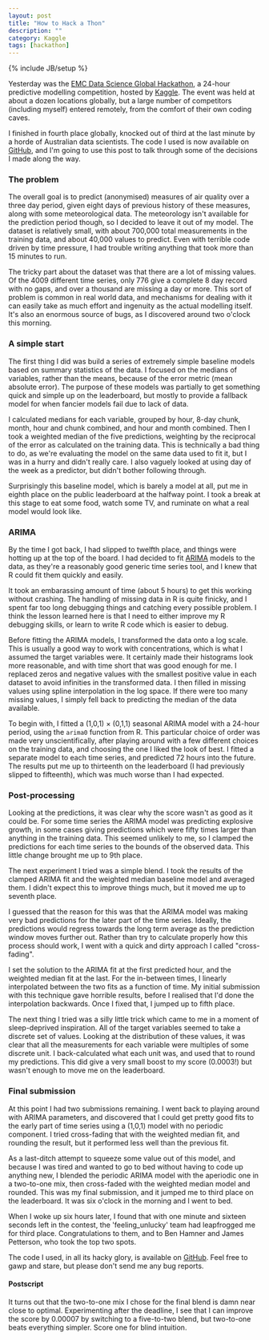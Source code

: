 ```yaml
---
layout: post
title: "How to Hack a Thon"
description: ""
category: Kaggle
tags: [hackathon]
---
```

{% include JB/setup %}

Yesterday was the [EMC Data Science Global Hackathon][hackathon], a 24-hour predictive modelling competition, hosted by [Kaggle][kaggle]. The event was held at about a dozen locations globally, but a large number of competitors (including myself) entered remotely, from the comfort of their own coding caves.

I finished in fourth place globally, knocked out of third at the last minute by a horde of Australian data scientists. The code I used is now available on [GitHub][github], and I'm going to use this post to talk through some of the decisions I made along the way.

### The problem

The overall goal is to predict (anonymised) measures of air quality over a three day period, given eight days of previous history of these measures, along with some meteorological data. The meteorology isn't available for the prediction period though, so I decided to leave it out of my model. The dataset is relatively small, with about 700,000 total measurements in the training data, and about 40,000 values to predict. Even with terrible code driven by time pressure, I had trouble writing anything that took more than 15 minutes to run.

The tricky part about the dataset was that there are a lot of missing values. Of the 4009 different time series, only 776 give a complete 8 day record with no gaps, and over a thousand are missing a day or more. This sort of problem is common in real world data, and mechanisms for dealing with it can easily take as much effort and ingenuity as the actual modelling itself. It's also an enormous source of bugs, as I discovered around two o'clock this morning.

### A simple start

The first thing I did was build a series of extremely simple baseline models based on summary statistics of the data. I focused on the medians of variables, rather than the means, because of the error metric (mean absolute error). The purpose of these models was partially to get something quick and simple up on the leaderboard, but mostly to provide a fallback model for when fancier models fail due to lack of data.

I calculated medians for each variable, grouped by hour, 8-day chunk, month, hour and chunk combined, and hour and month combined. Then I took a weighted median of the five predictions, weighting by the reciprocal of the error as calculated on the training data. This is technically a bad thing to do, as we're evaluating the model on the same data used to fit it, but I was in a hurry and didn't really care. I also vaguely looked at using day of the week as a predictor, but didn't bother following through.

Surprisingly this baseline model, which is barely a model at all, put me in eighth place on the public leaderboard at the halfway point. I took a break at this stage to eat some food, watch some TV, and ruminate on what a real model would look like.

### ARIMA

By the time I got back, I had slipped to twelfth place, and things were hotting up at the top of the board. I had decided to fit [ARIMA][arima] models to the data, as they're a reasonably good generic time series tool, and I knew that R could fit them quickly and easily. 

It took an embarassing amount of time (about 5 hours) to get this working without crashing. The handling of missing data in R is quite finicky, and I spent far too long debugging things and catching every possible problem. I think the lesson learned here is that I need to either improve my R debugging skills, or learn to write R code which is easier to debug.

Before fitting the ARIMA models, I transformed the data onto a log scale. This is usually a good way to work with concentrations, which is what I assumed the target variables were. It certainly made their histograms look more reasonable, and with time short that was good enough for me. I replaced zeros and negative values with the smallest positive value in each dataset to avoid infinities in the transformed data. I then filled in missing values using spline interpolation in the log space. If there were too many missing values, I simply fell back to predicting the median of the data available.

To begin with, I fitted a (1,0,1) × (0,1,1) seasonal ARIMA model with a 24-hour period, using the `arima0` function from R. This particular choice of order was made very unscientifically, after playing around with a few different choices on the training data, and choosing the one I liked the look of best. I fitted a separate model to each time series, and predicted 72 hours into the future. The results put me up to thirteenth on the leaderboard (I had previously slipped to fifteenth), which was much worse than I had expected.

### Post-processing

Looking at the predictions, it was clear why the score wasn't as good as it could be. For some time series the ARIMA model was predicting explosive growth, in some cases giving predictions which were fifty times larger than anything in the training data. This seemed unlikely to me, so I clamped the predictions for each time series to the bounds of the observed data. This little change brought me up to 9th place.

The next experiment I tried was a simple blend. I took the results of the clamped ARIMA fit and the weighted median baseline model and averaged them. I didn't expect this to improve things much, but it moved me up to seventh place.

I guessed that the reason for this was that the ARIMA model was making very bad predictions for the later part of the time series. Ideally, the predictions would regress towards the long term average as the prediction window moves further out. Rather than try to calculate properly how this process should work, I went with a quick and dirty approach I called "cross-fading". 

I set the solution to the ARIMA fit at the first predicted hour, and the weighted median fit at the last. For the in-between times, I linearly interpolated between the two fits as a function of time. My initial submission with this technique gave horrible results, before I realised that I'd done the interpolation backwards. Once I fixed that, I jumped up to fifth place.

The next thing I tried was a silly little trick which came to me in a moment of sleep-deprived inspiration. All of the target variables seemed to take a discrete set of values. Looking at the distribution of these values, it was clear that all the measurements for each variable were multiples of some discrete unit. I back-calculated what each unit was, and used that to round my predictions. This did give a very small boost to my score (0.0003!) but wasn't enough to move me on the leaderboard.

### Final submission

At this point I had two submissions remaining. I went back to playing around with ARIMA parameters, and discovered that I could get pretty good fits to the early part of time series using a (1,0,1) model with no periodic component. I tried cross-fading that with the weighted median fit, and rounding the result, but it performed less well than the previous fit.

As a last-ditch attempt to squeeze some value out of this model, and because I was tired and wanted to go to bed without having to code up anything new, I blended the periodic ARIMA model with the aperiodic one in a two-to-one mix, then cross-faded with the weighted median model and rounded. This was my final submission, and it jumped me to third place on the leaderboard. It was six o'clock in the morning and I went to bed.

When I woke up six hours later, I found that with one minute and sixteen seconds left in the contest, the 'feeling_unlucky' team had leapfrogged me for third place. Congratulations to them, and to Ben Hamner and James Petterson, who took the top two spots.

The code I used, in all its hacky glory, is available on [GitHub][github]. Feel free to gawp and stare, but please don't send me any bug reports.

#### Postscript

It turns out that the two-to-one mix I chose for the final blend is damn near close to optimal. Experimenting after the deadline, I see that I can improve the score by 0.00007 by switching to a five-to-two blend, but two-to-one beats everything simpler. Score one for blind intuition.

[hackathon]: https://www.kaggle.com/c/dsg-hackathon
[kaggle]: http://www.kaggle.com/
[github]: https://github.com/mewo2/airquality
[arima]: http://en.wikipedia.org/wiki/Autoregressive_integrated_moving_average